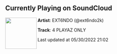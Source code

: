 ## Currently Playing on SoundCloud

[<img align="left" width="100" src="https://i1.sndcdn.com/artworks-t7TrylsvVEub7qGw-zGpJyQ-t500x500.jpg">](https://soundcloud.com/ext6ndo/4-playaz-only)

**Artist**: EXT6NDO (@ext6ndo2k) 

**Track**: 4 PLAYAZ ONLY

Last updated at 05/30/2022 21:02
